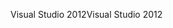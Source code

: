<span data-ttu-id="e5454-101">Visual Studio 2012</span><span class="sxs-lookup"><span data-stu-id="e5454-101">Visual Studio 2012</span></span>